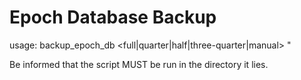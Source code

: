 Epoch Database Backup
=====================

usage: backup_epoch_db <full|quarter|half|three-quarter|manual> <db user> <db password> <db host> <db port>"

Be informed that the script MUST be run in the directory it lies.

